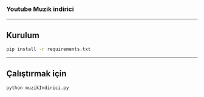 ### Youtube Muzik indirici

---

## Kurulum
```bash
pip install -r requirements.txt
```

---

## Çalıştırmak için
```bash
python muzikIndirici.py
```
